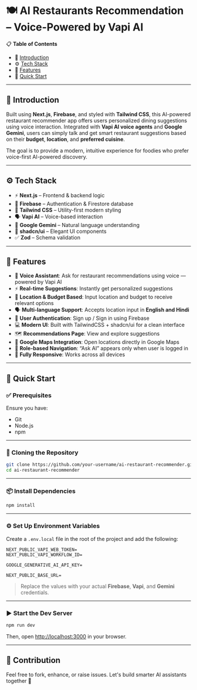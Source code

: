 # 🍽️ AI Restaurants Recommendation – Voice-Powered by Vapi AI

📋 **Table of Contents**  
- 🤖 [Introduction](#-introduction)  
- ⚙️ [Tech Stack](#-tech-stack)  
- 🔋 [Features](#-features)  
- 🚀 [Quick Start](#-quick-start)  

---

## 🤖 Introduction

Built using **Next.js**, **Firebase**, and styled with **Tailwind CSS**, this AI-powered restaurant recommender app offers users personalized dining suggestions using voice interaction. Integrated with **Vapi AI voice agents** and **Google Gemini**, users can simply talk and get smart restaurant suggestions based on their **budget**, **location**, and **preferred cuisine**.

The goal is to provide a modern, intuitive experience for foodies who prefer voice-first AI-powered discovery.

---

## ⚙️ Tech Stack

- ⚡ **Next.js** – Frontend & backend logic  
- 🔐 **Firebase** – Authentication & Firestore database  
- 🎨 **Tailwind CSS** – Utility-first modern styling  
- 🗣 **Vapi AI** – Voice-based interaction  
- 🤖 **Google Gemini** – Natural language understanding  
- 🧩 **shadcn/ui** – Elegant UI components  
- ✅ **Zod** – Schema validation

---

## 🔋 Features

- 🧠 **Voice Assistant**: Ask for restaurant recommendations using voice — powered by Vapi AI  
- ⚡ **Real-time Suggestions**: Instantly get personalized suggestions  
- 📍 **Location & Budget Based**: Input location and budget to receive relevant options  
- 🗣 **Multi-language Support**: Accepts location input in **English and Hindi**  
- 🔐 **User Authentication**: Sign up / Sign in using Firebase  
- 💻 **Modern UI**: Built with TailwindCSS + shadcn/ui for a clean interface  
- 🗺️ **Recommendations Page**: View and explore suggestions  
- 📌 **Google Maps Integration**: Open locations directly in Google Maps  
- 🔑 **Role-based Navigation**: “Ask AI” appears only when user is logged in  
- 📱 **Fully Responsive**: Works across all devices

---

## 🚀 Quick Start

### ✅ Prerequisites

Ensure you have:

- Git  
- Node.js  
- npm  

---

### 🔽 Cloning the Repository

```bash
git clone https://github.com/your-username/ai-restaurant-recommender.git
cd ai-restaurant-recommender
```

---

### 📦 Install Dependencies

```bash
npm install
```

---

### ⚙️ Set Up Environment Variables

Create a `.env.local` file in the root of the project and add the following:

```env
NEXT_PUBLIC_VAPI_WEB_TOKEN=
NEXT_PUBLIC_VAPI_WORKFLOW_ID=

GOOGLE_GENERATIVE_AI_API_KEY=

NEXT_PUBLIC_BASE_URL=

```

> Replace the values with your actual **Firebase**, **Vapi**, and **Gemini** credentials.

---

### ▶️ Start the Dev Server

```bash
npm run dev
```

Then, open [http://localhost:3000](http://localhost:3000) in your browser.

---

## 🙌 Contribution

Feel free to fork, enhance, or raise issues. Let's build smarter AI assistants together 🚀
